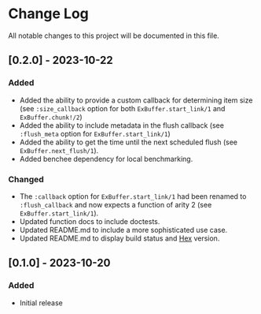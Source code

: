 # Change Log

All notable changes to this project will be documented in this file.
 
## [0.2.0] - 2023-10-22

### Added

* Added the ability to provide a custom callback for determining item size (see `:size_callback` option for both
  `ExBuffer.start_link/1` and `ExBuffer.chunk!/2`)
* Added the ability to include metadata in the flush callback (see `:flush_meta` option for `ExBuffer.start_link/1`)
* Added the ability to get the time until the next scheduled flush (see `ExBuffer.next_flush/1`).
* Added benchee dependency for local benchmarking.

### Changed

* The `:callback` option for `ExBuffer.start_link/1` had been renamed to `:flush_callback` and now expects a function
  of arity 2 (see `ExBuffer.start_link/1`).
* Updated function docs to include doctests.
* Updated README.md to include a more sophisticated use case.
* Updated README.md to display build status and [Hex](https://hex.pm/) version.
 
## [0.1.0] - 2023-10-20
 
### Added

* Initial release
